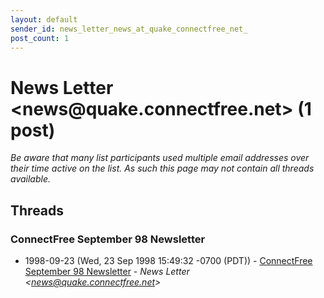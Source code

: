 ```yaml
---
layout: default
sender_id: news_letter_news_at_quake_connectfree_net_
post_count: 1
---
```


# News Letter <news<span>@</span>quake.connectfree.net> (1 post)

_Be aware that many list participants used multiple email addresses over their time active on the list. As such this page may not contain all threads available._

## Threads

### ConnectFree September 98 Newsletter
+ 1998-09-23 (Wed, 23 Sep 1998 15:49:32 -0700 (PDT)) - [ConnectFree September 98 Newsletter](/archive/1998/09/7b961ec65dd2dcfb4b6338bca6ac68aa349b249481f4210d331d03c5aca8ed64) - _News Letter \<news@quake.connectfree.net\>_

